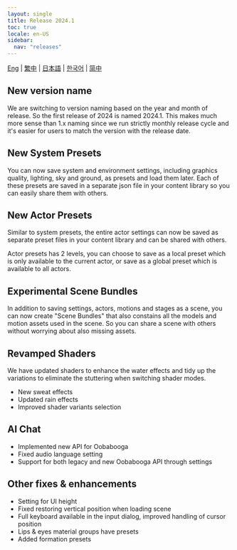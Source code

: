 ```yaml
---
layout: single
title: Release 2024.1
toc: true
locale: en-US
sidebar:
  nav: "releases"
---
```

[Eng](/dancexr/releases/2024.1) | [繁中](/tw/dancexr/releases/2024.1) | [日本語](/jp/dancexr/releases/2024.1) | [한국어](/kr/dancexr/releases/2024.1) | [简中](/zh/dancexr/releases/2024.1)


## New version name
We are switching to version naming based on the year and month of release. So the first release of 2024 is named 2024.1. This makes much more sense than 1.x naming since we run strictly monthly release cycle and it's easier for users to match the version with the release date.

## New System Presets
You can now save system and environment settings, including graphics quality, lighting, sky and ground, as presets and load them later. Each of these presets are saved in a separate json file in your content library so you can easily share them with others.

## New Actor Presets
Similar to system presets, the entire actor settings can now be saved as separate preset files in your content library and can be shared with others. 

Actor presets has 2 levels, you can choose to save as a local preset which is only available to the current actor, or save as a global preset which is available to all actors.

## Experimental Scene Bundles
In addition to saving settings, actors, motions and stages as a scene, you can now create "Scene Bundles" that also constains all the models and motion assets used in the scene. So you can share a scene with others without worrying about also missing assets.

## Revamped Shaders
We have updated shaders to enhance the water effects and tidy up the variations to eliminate the stuttering when switching shader modes.
* New sweat effects
* Updated rain effects
* Improved shader variants selection

## AI Chat
* Implemented new API for Oobabooga
* Fixed audio language setting
* Support for both legacy and new Oobabooga API through settings

## Other fixes & enhancements
* Setting for UI height
* Fixed restoring vertical position when loading scene
* Full keyboard available in the input dialog, improved handling of cursor position
* Lips & eyes material groups have presets
* Added formation presets
